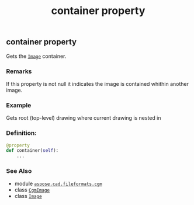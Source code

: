 ﻿---
title: container property
second_title: Aspose.CAD for Python via .NET API References
description: 
type: docs
weight: 120
url: /python-net/aspose.cad.fileformats.cgm/cgmimage/container/
is_root: false
---

## container property


Gets the [`Image`](/cad/python-net/aspose.cad/image) container.

### Remarks 


If this property is not null it indicates the image is contained whithin another image.

### Example 


Gets root (top-level) drawing where current drawing is nested in
### Definition:
```python
@property
def container(self):
    ...
```

### See Also
* module [`aspose.cad.fileformats.cgm`](../../)
* class [`CgmImage`](/cad/python-net/aspose.cad.fileformats.cgm/cgmimage)
* class [`Image`](/cad/python-net/aspose.cad/image)
